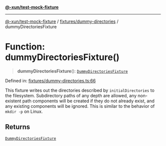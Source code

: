 [**@-xun/test-mock-fixture**](../../../README.md)

***

[@-xun/test-mock-fixture](../../../README.md) / [fixtures/dummy-directories](../README.md) / dummyDirectoriesFixture

# Function: dummyDirectoriesFixture()

> **dummyDirectoriesFixture**(): [`DummyDirectoriesFixture`](../type-aliases/DummyDirectoriesFixture.md)

Defined in: [fixtures/dummy-directories.ts:66](https://github.com/Xunnamius/test-utils/blob/c1219168b725e263abb557d96549b7b98bdb4b4c/packages/test-mock-fixture/src/fixtures/dummy-directories.ts#L66)

This fixture writes out the directories described by `initialDirectories` to
the filesystem. Subdirectory paths of any depth are allowed, any non-existent
path components will be created if they do not already exist, and any
existing components will be ignored. This is similar to the behavior of
`mkdir -p` on Linux.

## Returns

[`DummyDirectoriesFixture`](../type-aliases/DummyDirectoriesFixture.md)
